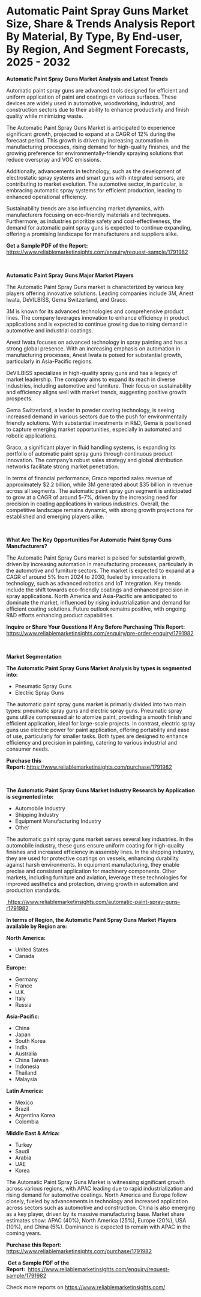 <p><h1>Automatic Paint Spray Guns Market Size, Share & Trends Analysis Report By Material, By Type, By End-user, By Region, And Segment Forecasts, 2025 - 2032</h1></p><p><strong>Automatic Paint Spray Guns Market Analysis and Latest Trends</strong></p>
<p><p>Automatic paint spray guns are advanced tools designed for efficient and uniform application of paint and coatings on various surfaces. These devices are widely used in automotive, woodworking, industrial, and construction sectors due to their ability to enhance productivity and finish quality while minimizing waste.</p><p>The Automatic Paint Spray Guns Market is anticipated to experience significant growth, projected to expand at a CAGR of 12% during the forecast period. This growth is driven by increasing automation in manufacturing processes, rising demand for high-quality finishes, and the growing preference for environmentally-friendly spraying solutions that reduce overspray and VOC emissions. </p><p>Additionally, advancements in technology, such as the development of electrostatic spray systems and smart guns with integrated sensors, are contributing to market evolution. The automotive sector, in particular, is embracing automatic spray systems for efficient production, leading to enhanced operational efficiency.</p><p>Sustainability trends are also influencing market dynamics, with manufacturers focusing on eco-friendly materials and techniques. Furthermore, as industries prioritize safety and cost-effectiveness, the demand for automatic paint spray guns is expected to continue expanding, offering a promising landscape for manufacturers and suppliers alike.</p></p>
<p><strong>Get a Sample PDF of the Report:&nbsp;</strong> <a href="https://www.reliablemarketinsights.com/enquiry/request-sample/1791982?utm_campaign=2717&utm_medium=2&utm_source=Github&utm_content=ia&utm_term=10042025&utm_id=automatic-paint-spray-guns">https://www.reliablemarketinsights.com/enquiry/request-sample/1791982</a></p>
<p>&nbsp;</p>
<p><strong>Automatic Paint Spray Guns Major Market Players</strong></p>
<p><p>The Automatic Paint Spray Guns market is characterized by various key players offering innovative solutions. Leading companies include 3M, Anest Iwata, DeVILBISS, Gema Switzerland, and Graco. </p><p>3M is known for its advanced technologies and comprehensive product lines. The company leverages innovation to enhance efficiency in product applications and is expected to continue growing due to rising demand in automotive and industrial coatings.</p><p>Anest Iwata focuses on advanced technology in spray painting and has a strong global presence. With an increasing emphasis on automation in manufacturing processes, Anest Iwata is poised for substantial growth, particularly in Asia-Pacific regions.</p><p>DeVILBISS specializes in high-quality spray guns and has a legacy of market leadership. The company aims to expand its reach in diverse industries, including automotive and furniture. Their focus on sustainability and efficiency aligns well with market trends, suggesting positive growth prospects.</p><p>Gema Switzerland, a leader in powder coating technology, is seeing increased demand in various sectors due to the push for environmentally friendly solutions. With substantial investments in R&D, Gema is positioned to capture emerging market opportunities, especially in automated and robotic applications.</p><p>Graco, a significant player in fluid handling systems, is expanding its portfolio of automatic paint spray guns through continuous product innovation. The company’s robust sales strategy and global distribution networks facilitate strong market penetration.</p><p>In terms of financial performance, Graco reported sales revenue of approximately $2.2 billion, while 3M generated about $35 billion in revenue across all segments. The automatic paint spray gun segment is anticipated to grow at a CAGR of around 5-7%, driven by the increasing need for precision in coating applications in various industries. Overall, the competitive landscape remains dynamic, with strong growth projections for established and emerging players alike.</p></p>
<p>&nbsp;</p>
<p><strong>What Are The Key Opportunities For Automatic Paint Spray Guns Manufacturers?</strong></p>
<p><p>The Automatic Paint Spray Guns market is poised for substantial growth, driven by increasing automation in manufacturing processes, particularly in the automotive and furniture sectors. The market is expected to expand at a CAGR of around 5% from 2024 to 2030, fueled by innovations in technology, such as advanced robotics and IoT integration. Key trends include the shift towards eco-friendly coatings and enhanced precision in spray applications. North America and Asia-Pacific are anticipated to dominate the market, influenced by rising industrialization and demand for efficient coating solutions. Future outlook remains positive, with ongoing R&D efforts enhancing product capabilities.</p></p>
<p><strong>Inquire or Share Your Questions If Any Before Purchasing This Report:</strong> <a href="https://www.reliablemarketinsights.com/enquiry/pre-order-enquiry/1791982?utm_campaign=2717&utm_medium=2&utm_source=Github&utm_content=ia&utm_term=10042025&utm_id=automatic-paint-spray-guns">https://www.reliablemarketinsights.com/enquiry/pre-order-enquiry/1791982</a></p>
<p>&nbsp;</p>
<p><strong>Market Segmentation</strong></p>
<p><strong>The Automatic Paint Spray Guns Market Analysis by types is segmented into:</strong></p>
<p><ul><li>Pneumatic Spray Guns</li><li>Electric Spray Guns</li></ul></p>
<p><p>The automatic paint spray guns market is primarily divided into two main types: pneumatic spray guns and electric spray guns. Pneumatic spray guns utilize compressed air to atomize paint, providing a smooth finish and efficient application, ideal for large-scale projects. In contrast, electric spray guns use electric power for paint application, offering portability and ease of use, particularly for smaller tasks. Both types are designed to enhance efficiency and precision in painting, catering to various industrial and consumer needs.</p></p>
<p><strong>Purchase this Report:&nbsp;</strong><a href="https://www.reliablemarketinsights.com/purchase/1791982?utm_campaign=2717&utm_medium=2&utm_source=Github&utm_content=ia&utm_term=10042025&utm_id=automatic-paint-spray-guns">https://www.reliablemarketinsights.com/purchase/1791982</a></p>
<p>&nbsp;</p>
<p><strong>The Automatic Paint Spray Guns Market Industry Research by Application is segmented into:</strong></p>
<p><ul><li>Automobile Industry</li><li>Shipping Industry</li><li>Equipment Manufacturing Industry</li><li>Other</li></ul></p>
<p><p>The automatic paint spray guns market serves several key industries. In the automobile industry, these guns ensure uniform coating for high-quality finishes and increased efficiency in assembly lines. In the shipping industry, they are used for protective coatings on vessels, enhancing durability against harsh environments. In equipment manufacturing, they enable precise and consistent application for machinery components. Other markets, including furniture and aviation, leverage these technologies for improved aesthetics and protection, driving growth in automation and production standards.</p></p>
<p><a href="https://www.reliablemarketinsights.com/automatic-paint-spray-guns-r1791982?utm_campaign=2717&utm_medium=2&utm_source=Github&utm_content=ia&utm_term=10042025&utm_id=automatic-paint-spray-guns">&nbsp;https://www.reliablemarketinsights.com/automatic-paint-spray-guns-r1791982</a></p>
<p><strong>In terms of Region, the Automatic Paint Spray Guns Market Players available by Region are:</strong></p>
<p>
    <p> <strong> North America: </strong>
        <ul>
            <li>United States</li>
            <li>Canada</li>
        </ul>
        </p> 
    <p> <strong> Europe: </strong>
        <ul>
            <li>Germany</li>
            <li>France</li>
            <li>U.K.</li>
            <li>Italy</li>
            <li>Russia</li>
        </ul>
        </p> 
    <p> <strong> Asia-Pacific: </strong>
        <ul>
            <li>China</li>
            <li>Japan</li>
            <li>South Korea</li>
            <li>India</li>
            <li>Australia</li>
            <li>China Taiwan</li>
            <li>Indonesia</li>
            <li>Thailand</li>
            <li>Malaysia</li>
        </ul>
        </p> 
    <p> <strong> Latin America: </strong>
        <ul>
            <li>Mexico</li>
            <li>Brazil</li>
            <li>Argentina Korea</li>
            <li>Colombia</li>
        </ul>
        </p> 
    <p> <strong> Middle East & Africa: </strong>
        <ul>
            <li>Turkey</li>
            <li>Saudi</li>
            <li>Arabia</li>
            <li>UAE</li>
            <li>Korea</li>
        </ul>
    </p>
    </p>
<p><p>The Automatic Paint Spray Guns Market is witnessing significant growth across various regions, with APAC leading due to rapid industrialization and rising demand for automotive coatings. North America and Europe follow closely, fueled by advancements in technology and increased application across sectors such as automotive and construction. China is also emerging as a key player, driven by its massive manufacturing base. Market share estimates show: APAC (40%), North America (25%), Europe (20%), USA (10%), and China (5%). Dominance is expected to remain with APAC in the coming years.</p></p>
<p><strong>Purchase this Report: </strong><a href="https://www.reliablemarketinsights.com/purchase/1791982?utm_campaign=2717&utm_medium=2&utm_source=Github&utm_content=ia&utm_term=10042025&utm_id=automatic-paint-spray-guns">https://www.reliablemarketinsights.com/purchase/1791982</a></p>
<p>&nbsp;<strong>Get a Sample PDF of the Report:&nbsp;&nbsp;</strong><a href="https://www.reliablemarketinsights.com/enquiry/request-sample/1791982?utm_campaign=2717&utm_medium=2&utm_source=Github&utm_content=ia&utm_term=10042025&utm_id=automatic-paint-spray-guns">https://www.reliablemarketinsights.com/enquiry/request-sample/1791982</a></p>
<p><strong></strong></p>
<p>Check more reports on <a href="https://www.reliablemarketinsights.com/?utm_campaign=2717&utm_medium=2&utm_source=Github&utm_content=ia&utm_term=10042025&utm_id=automatic-paint-spray-guns">https://www.reliablemarketinsights.com/</a></p>